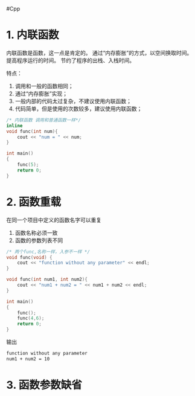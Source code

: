 #Cpp 

#  1. 内联函数
内联函数是函数，这一点是肯定的。
通过“内存膨胀”的方式，以空间换取时间。提高程序运行的时间。
节约了程序的出栈、入栈时间。

特点：
1. 调用和一般的函数相同；
2. 通过“内存膨胀”实现；
3. 一般内部的代码太过复杂，不建议使用内联函数；
4. 代码简单，但是使用的次数较多，建议使用内联函数；

```cpp
/* 内联函数 调用和普通函数一样*/
inline
void func(int num){
    cout << "num = " << num;
}

int main()
{
    func(5);
    return 0;
}
```

#  2. 函数重载
在同一个项目中定义的函数名字可以重复
1. 函数名称必须一致
2. 函数的参数列表不同
```cpp
/* 两个func,名称一样，入参不一样 */
void func(void) {
    cout << "function without any parameter" << endl;
}

void func(int num1, int num2){
    cout << "num1 + num2 = " << num1 + num2 << endl;
}

int main()
{
    func();
    func(4,6);
    return 0;
}
```
输出
```txt
function without any parameter
num1 + num2 = 10
```


#  3. 函数参数缺省

